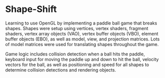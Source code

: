 # Shape-Shift

Learning to use OpenGL by implementing a paddle ball game that breaks shapes. Shapes were setup using vertices, vertex shaders, fragment shaders, vertex array objects (VAO), vertex buffer objects (VBO), element buffer objects (EBO), as well as model, view, and projection matrices. Lots of model matrices were used for translating shapes throughout the game.

Game logic includes collision detection when a ball hits the paddle, keyboard input for moving the paddle up and down to hit the ball, velocity vectors for the ball, as well as positioning and speed for all shapes to determine collision detections and rendering objects. 
